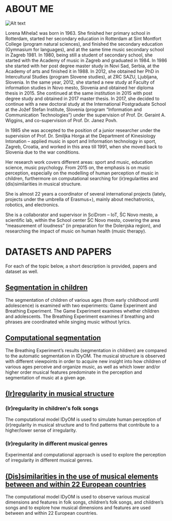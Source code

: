 # ABOUT ME

<img
  src="(https://onave.si/wp-content/uploads/2021/12/inbound880061967-1.jpg)"
  alt="Alt text"
  title="Lorena Mihelač"
  style="display: inline-block; margin: 0 auto; max-width: 300px">



Lorena Mihelač was born in 1963. She finished her primary school in Rotterdam, started her secondary education in Rotterdam at Sint Montfort College (program natural sciences), and finished the secondary education (Gymnasium for languages), and at the same time music secondary school in Zagreb 1981. In 1980, being still a student of secondary school, she started with the Academy of music in Zagreb and graduated in 1984. In 1986 she started with her post degree master study in Novi Sad, Serbia, at the Academy of arts and finished it in 1988. In 2012, she obtained her PhD in Intercultural Studies (program Slovene studies), at ZRC SAZU, Ljubljana, Slovenia. In the same year, 2012, she started a new study at Faculty of information studies in Novo mesto, Slovenia and obtained her diploma thesis in 2015. She continued at the same institution in 2015 with post degree study and obtained in 2017 master thesis.  In 2017, she decided to continue with a new doctoral study at the International Postgraduate School at the Jožef Stefan Institute, Slovenia (program “Information and Communication Technologies”) under the supervision of Prof. Dr. Geraint A. Wiggins, and co-supervision of Prof. Dr. Janez Povh.

In 1985 she was accepted to the position of a junior researcher under the supervision of Prof. Dr. Smiljka Horga at the Department of Kinesiology Intonation – applied music in sport and Information technology in sport, Zagreb, Croatia, and worked in this area till 1991, when she moved back to Slovenia due to the war conditions.

Her research work covers different areas: sport and music, education science, music psychology. From 2015 on, the emphasis is on music perception, especially on the modelling of human perception of music in children, furthermore on computational searching for (ir)regularities and (dis)similarities in musical structure.

She is almost 22 years a coordinator of several international projects (lately, projects under the umbrella of Erasmus+), mainly about mechatronics, robotics, and electronics.

She is a collaborator and supervisor in SciDrom – IoT, ŠC Novo mesto, a scientific lab, within the School center ŠC Novo mesto, covering the area “measurement of loudness” (in preparation for the Dolenjska region), and  researching the impact of music on human health (music therapy).


# DATASETS AND PAPERS

For each of the topic below, a short description is provided, papers and dataset as well.

## [Segmentation in children](https://github.com/LMihel/LMihel.github.io/tree/Segmentation-of-Melody)

The segmentation of children of various ages (from early childhood until adolescence) is examined with two experiments: Game Experiment and Breathing Experiment. The Game Experiment examines whether children and adolescents. The Breathing Experiment examines if breathing and phrases are coordinated while singing music without lyrics.

## [Computational segmentation](https://github.com/LMihel/LMihel.github.io/tree/Computational-Segmentation-of-Melody#computational-segmentation)


The Breathing Experiment’s results (segmentation in children) are compared to the automatic segmentation in IDyOM. The musical structure is observed with different viewpoints in order to acquire new insight into how children of various ages perceive and organize music, as well as which lower and/or higher order musical features predominate in the perception and segmentation of music at a given age.

## [(Ir)regularity in musical structure](https://github.com/LMihel/LMihel.github.io/tree/(Ir)regularity-in-Musical-Structure)

### (Ir)regularity in children's folk songs

The computational model IDyOM is used to simulate human perception of (ir)regularity in musical structure and to find patterns that contribute to a higher/lower sense of irregularity.

### (Ir)regularity in different musical genres

Experimental and computational approach is used to explore the perception of irregularity in different musical genres.

## [(Dis)similarities in the use of musical elements between and within 22 European countries](https://github.com/LMihel/LMihel.github.io/tree/(Dis)similarities-in-Musical-Features-and-Dimensions-Between-and-Within-22-European-countries)

The computational model IDyOM is used to observe various musical dimensions and features in folk songs, children’s folk songs, and children’s songs and to explore how musical dimensions and features are used between and within 22 European countries. 

